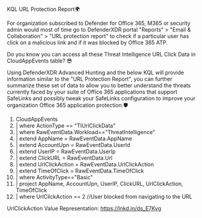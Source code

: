 KQL URL Protection Report🌍

For organization subscribed to Defender for Office 365, M365 or security admin would most of time go to DefenderXDR portal "Reports" > "Email & Collaboration" > "URL protection report" to check if a particular user has click on a malicious link and if it was blocked by Office 365 ATP.

Do you know you can access all these Threat Intelligence URL Click Data in CloudAppEvents table? 😎

Using DefenderXDR Advanced Hunting and the below KQL will provide information similar to the "URL Protection Report", you can further summarize these set of data to allow you to better understand the threats currently faced by your suite of Office 365 applications that support SafeLinks and possibly tweak your SafeLinks configuration to improve your organization Office 365 application protection.🛡️

1.	CloudAppEvents
2.	| where ActionType == "TIUrlClickData"
3.	| where RawEventData.Workload=="ThreatIntelligence"
4.	| extend AppName = RawEventData.AppName
5.	| extend AccountUpn = RawEventData.UserId
6.	| extend UserIP = RawEventData.UserIp
7.	| extend ClickURL = RawEventData.Url
8.	| extend UrlClickAction = RawEventData.UrlClickAction
9.	| extend TimeOfClick = RawEventData.TimeOfClick
10.	| where ActivityType=="Basic"
11.	| project AppName, AccountUpn, UserIP, ClickURL, UrlClickAction, TimeOfClick
12.	| where UrlClickAction == 2 //User blocked from navigating to the URL
 

UrlClickAction Value Representation:
https://lnkd.in/ds_E7Kyg
